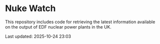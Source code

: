 # Nuke Watch

This repository includes code for retrieving the latest information available on the output of EDF nuclear power plants in the UK.

Last updated: 2025-10-24 23:03